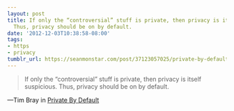 ```yaml
---
layout: post
title: If only the “controversial” stuff is private, then privacy is itself suspicious.
  Thus, privacy should be on by default.
date: '2012-12-03T10:38:58-08:00'
tags:
- https
- privacy
tumblr_url: https://seanmonstar.com/post/37123057025/private-by-default
---
```

> If only the “controversial” stuff is private, then privacy is itself suspicious. Thus, privacy should be on by default.

—Tim Bray in [Private By Default](https://www.tbray.org/ongoing/When/201x/2012/12/02/HTTPS)
